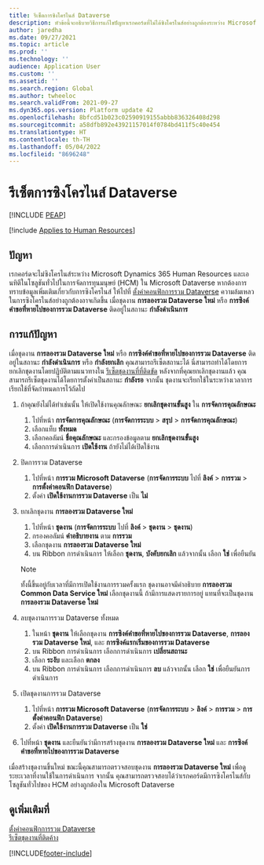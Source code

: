 ```yaml
---
title: รีเซ็ตการซิงโครไนส์ Dataverse
description: หัวข้อนี้จะอธิบายวิธีการแก้ไขปัญหาเรกคอร์ดที่ไม่ได้ซิงโครไนส์อย่างถูกต้องระหว่าง Microsoft Dynamics 365 Human Resources และโซลูชันทั่วไปในการจัดการทุนมนุษย์ (HCM) ใน Microsoft Dataverse
author: jaredha
ms.date: 09/27/2021
ms.topic: article
ms.prod: ''
ms.technology: ''
audience: Application User
ms.custom: ''
ms.assetid: ''
ms.search.region: Global
ms.author: twheeloc
ms.search.validFrom: 2021-09-27
ms.dyn365.ops.version: Platform update 42
ms.openlocfilehash: 8bfcd51b023c02590919155abbb836326408d298
ms.sourcegitcommit: a58dfb892e43921157014f0784bd411f5c40e454
ms.translationtype: HT
ms.contentlocale: th-TH
ms.lasthandoff: 05/04/2022
ms.locfileid: "8696248"
---
```

# <a name="reset-dataverse-synchronization"></a>รีเซ็ตการซิงโครไนส์ Dataverse


[!INCLUDE [PEAP](../includes/peap-2.md)]

[!include [Applies to Human Resources](../includes/applies-to-hr.md)]

## <a name="issue"></a>ปัญหา

เรกคอร์ดจะไม่ซิงโครไนส์ระหว่าง Microsoft Dynamics 365 Human Resources และเอนทิตีในโซลูชันทั่วไปในการจัดการทุนมนุษย์ (HCM) ใน Microsoft Dataverse หากต้องการทราบข้อมูลเพิ่มเติมเกี่ยวกับการซิงโครไนส์ ให้ไปที่ [ตั้งค่าคอนฟิกการรวม Dataverse](hr-admin-integration-common-data-service.md) ความล้มเหลวในการซิงโครไนส์อย่างถูกต้องอาจเกิดขึ้น เมื่อชุดงาน **การลองรวม Dataverse ใหม่** หรือ **การซิงค์คำขอที่หายไปของการรวม Dataverse** ติดอยู่ในสถานะ **กำลังดำเนินการ**

## <a name="resolution"></a>การแก้ปัญหา

เมื่อชุดงาน **การลองรวม Dataverse ใหม่** หรือ **การซิงค์คำขอที่หายไปของการรวม Dataverse** ติดอยู่ในสถานะ **กำลังดำเนินการ** หรือ **กำลังยกเลิก** คุณสามารถรีเซ็ตสถานะได้ นี่สามารถทำได้โดยการยกเลิกชุดงานโดยปฏิบัติตามแนวทางใน [รีเซ็ตชุดงานที่ที่ติดขัด](hr-admin-troubleshooting-batch-execution.md) หลังจากที่คุณยกเลิกชุดงานแล้ว คุณสามารถรีเซ็ตชุดงานได้โดยการตั้งค่าเป็นสถานะ **กำลังรอ** จากนั้น ชุดงานจะเรียกใช้ในระหว่างเวลาการเรียกใช้ที่จัดกำหนดการไว้ถัดไป

1. ถ้าคุณยังไม่ได้ทำเช่นนั้น ให้เปิดใช้งานคุณลักษณะ **ยกเลิกชุดงานขั้นสูง** ใน **การจัดการคุณลักษณะ**
   1. ไปที่หน้า **การจัดการคุณลักษณะ** (**การจัดการระบบ** > **สรุป** > **การจัดการคุณลักษณะ**)
   2. เลือกแท็บ **ทั้งหมด**
   3. เลือกคอลัมน์ **ชื่อคุณลักษณะ** และกรองข้อมูลตาม **ยกเลิกชุดงานขั้นสูง**
   4. เลือกการดำเนินการ **เปิดใช้งาน** ถ้ายังไม่ได้เปิดใช้งาน

2. ปิดการรวม Dataverse
   1. ไปที่หน้า **การรวม Microsoft Dataverse** (**การจัดการระบบ** ไปที่ **ลิงค์** > **การรวม** > **การตั้งค่าคอนฟิก Dataverse**)
   2. ตั้งค่า **เปิดใช้งานการรวม Dataverse** เป็น **ไม่**

3. ยกเลิกชุดงาน **การลองรวม Dataverse ใหม่**
   1. ไปที่หน้า **ชุดงาน** (**การจัดการระบบ** ไปที่ **ลิงค์** > **ชุดงาน** > **ชุดงาน**)
   2. กรองคอลัมน์ **คำอธิบายงาน** ตาม **การรวม**
   3. เลือกชุดงาน **การลองรวม Dataverse ใหม่**
   4. บน Ribbon การดำเนินการ ให้เลือก **ชุดงาน**, **บังคับยกเลิก** แล้วจากนั้น เลือก **ใช่** เพื่อยืนยัน

   > [!NOTE]
   > ทั้งนี้ขึ้นอยู่กับเวลาที่มีการเปิดใช้งานการรวมครั้งแรก ชุดงานอาจมีคำอธิบาย **การลองรวม Common Data Service ใหม่** เลือกชุดงานนี้ ถ้ามีการแสดงรายการอยู่ แทนที่จะเป็นชุดงาน **การลองรวม Dataverse ใหม่**

4. ลบชุดงานการรวม Dataverse ทั้งหมด
   1. ในหน้า **ชุดงาน** ให้เลือกชุดงาน **การซิงค์คำขอที่หายไปของการรวม Dataverse**, **การลองรวม Dataverse ใหม่**, และ **การซิงค์แรกเริ่มของการรวม Dataverse**
   2. บน Ribbon การดำเนินการ เลือกการดำเนินการ **เปลี่ยนสถานะ** 
   3. เลือก **ระงับ** และเลือก **ตกลง**
   4. บน Ribbon การดำเนินการ เลือกการดำเนินการ **ลบ** แล้วจากนั้น เลือก **ใช่** เพื่อยืนยันการดำเนินการ

5. เปิดชุดงานการรวม Dataverse
   1. ไปที่หน้า **การรวม Microsoft Dataverse** (**การจัดการระบบ** > **ลิงค์** > **การรวม** > **การตั้งค่าคอนฟิก Dataverse**)
   2. ตั้งค่า **เปิดใช้งานการรวม Dataverse** เป็น **ใช่**

6. ไปที่หน้า **ชุดงาน** และยืนยันว่ามีการสร้างชุดงาน **การลองรวม Dataverse ใหม่** และ **การซิงค์คำขอที่หายไปของการรวม Dataverse**

เมื่อสร้างชุดงานขึ้นใหม่ ขณะนี้คุณสามารถตรวจสอบชุดงาน **การลองรวม Dataverse ใหม่** เพื่อดูระยะเวลาที่งานใช้ในการดำเนินการ จากนั้น คุณสามารถตรวจสอบได้ว่าเรกคอร์ดมีการซิงโครไนส์กับโซลูชันทั่วไปของ HCM อย่างถูกต้องใน Microsoft Dataverse

## <a name="see-also"></a>ดูเพิ่มเติมที่

[ตั้งค่าคอนฟิกการรวม Dataverse](hr-admin-integration-common-data-service.md)<br>
[รีเซ็ตชุดงานที่ติดค้าง](hr-admin-troubleshooting-batch-execution.md)


[!INCLUDE[footer-include](../includes/footer-banner.md)]
